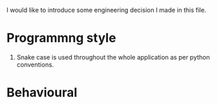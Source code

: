 I would like to introduce some engineering decision I made in this file.

# Programmng style
1. Snake case is used throughout the whole application as per python conventions.

# Behavioural 